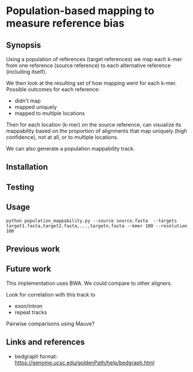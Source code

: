 
# Population-based mapping to measure reference bias

## Synopsis

Using a population of references (target references) we map each k-mer from one reference (source reference) to each alternative reference (including itself).

We then look at the resulting set of how mapping went for each k-mer. Possible outcomes for each reference:
* didn't map
* mapped uniquely
* mapped to multiple locations

Then for each location (k-mer) on the source reference, can visualize its mappability based on the proportion of alignments that map uniquely (high confidence), not at all, or to multiple locations.

We can also generate a population mappability track.

## Installation

## Testing

## Usage

```
python population_mappability.py --source source.fasta  --targets target1.fasta,target2.fasta,...,targetn.fasta --kmer 100 --resolution 100
```

## Previous work

## Future work

This implementation uses BWA. We could compare to other aligners.

Look for correlation with this track to 
* exon/intron
* repeat tracks

Pairwise comparisons using Mauve?

## Links and references

* bedgraph format: https://genome.ucsc.edu/goldenPath/help/bedgraph.html
